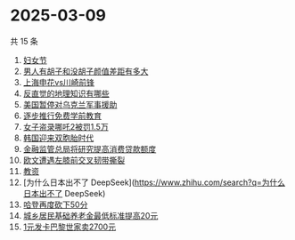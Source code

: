 # 2025-03-09

共 15 条

<!-- BEGIN ZHIHUSEARCH -->
<!-- 最后更新时间 Sun Mar 09 2025 18:11:29 GMT+0800 (China Standard Time) -->
1. [妇女节](https://www.zhihu.com/search?q=妇女节)
1. [男人有胡子和没胡子颜值差距有多大](https://www.zhihu.com/search?q=男人有胡子和没胡子颜值差距有多大)
1. [上海申花vs川崎前锋](https://www.zhihu.com/search?q=上海申花vs川崎前锋)
1. [反直觉的地理知识有哪些](https://www.zhihu.com/search?q=反直觉的地理知识有哪些)
1. [美国暂停对乌克兰军事援助](https://www.zhihu.com/search?q=美国暂停对乌克兰军事援助)
1. [逐步推行免费学前教育](https://www.zhihu.com/search?q=逐步推行免费学前教育)
1. [女子盗录哪吒2被罚1.5万](https://www.zhihu.com/search?q=女子盗录哪吒2被罚1.5万)
1. [韩国迎来双胞胎时代](https://www.zhihu.com/search?q=韩国迎来双胞胎时代)
1. [金融监管总局将研究提高消费贷款额度](https://www.zhihu.com/search?q=金融监管总局将研究提高消费贷款额度)
1. [欧文遭遇左膝前交叉韧带撕裂](https://www.zhihu.com/search?q=欧文遭遇左膝前交叉韧带撕裂)
1. [教资](https://www.zhihu.com/search?q=教资)
1. [为什么日本出不了 DeepSeek](https://www.zhihu.com/search?q=为什么日本出不了 DeepSeek)
1. [哈登再度砍下50分](https://www.zhihu.com/search?q=哈登再度砍下50分)
1. [城乡居民基础养老金最低标准提高20元](https://www.zhihu.com/search?q=城乡居民基础养老金最低标准提高20元)
1. [1元发卡巴黎世家卖2700元](https://www.zhihu.com/search?q=1元发卡巴黎世家卖2700元)
<!-- END ZHIHUSEARCH -->
